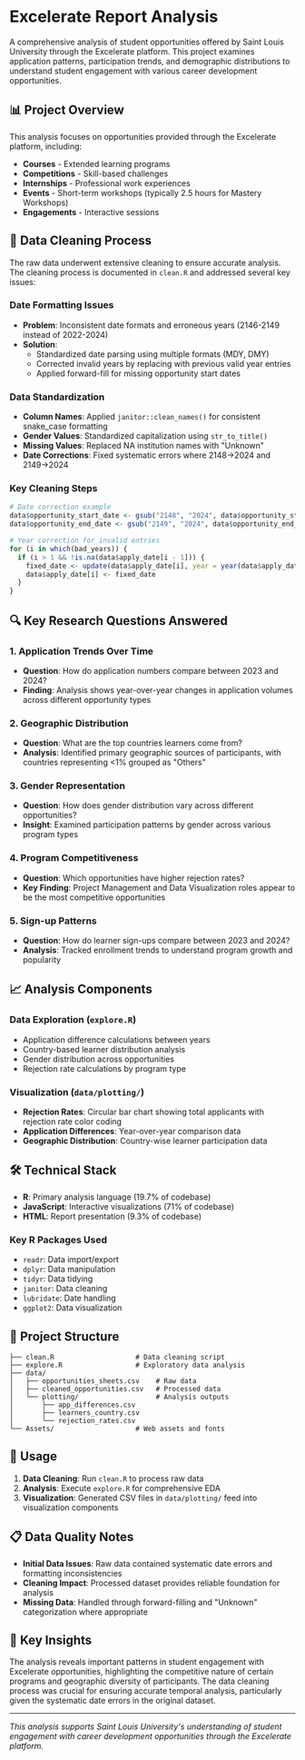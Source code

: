 # Excelerate Report Analysis

A comprehensive analysis of student opportunities offered by Saint Louis University through the Excelerate platform. This project examines application patterns, participation trends, and demographic distributions to understand student engagement with various career development opportunities.

## 📊 Project Overview

This analysis focuses on opportunities provided through the Excelerate platform, including:
- **Courses** - Extended learning programs
- **Competitions** - Skill-based challenges
- **Internships** - Professional work experiences  
- **Events** - Short-term workshops (typically 2.5 hours for Mastery Workshops)
- **Engagements** - Interactive sessions

## 🧹 Data Cleaning Process

The raw data underwent extensive cleaning to ensure accurate analysis. The cleaning process is documented in `clean.R` and addressed several key issues:

### Date Formatting Issues
- **Problem**: Inconsistent date formats and erroneous years (2146-2149 instead of 2022-2024)
- **Solution**: 
  - Standardized date parsing using multiple formats (MDY, DMY)
  - Corrected invalid years by replacing with previous valid year entries
  - Applied forward-fill for missing opportunity start dates

### Data Standardization
- **Column Names**: Applied `janitor::clean_names()` for consistent snake_case formatting
- **Gender Values**: Standardized capitalization using `str_to_title()`
- **Missing Values**: Replaced NA institution names with "Unknown"
- **Date Corrections**: Fixed systematic errors where 2148→2024 and 2149→2024

### Key Cleaning Steps
```r
# Date correction example
data$opportunity_start_date <- gsub("2148", "2024", data$opportunity_start_date)
data$opportunity_end_date <- gsub("2149", "2024", data$opportunity_end_date)

# Year correction for invalid entries
for (i in which(bad_years)) {
  if (i > 1 && !is.na(data$apply_date[i - 1])) {
    fixed_date <- update(data$apply_date[i], year = year(data$apply_date[i - 1]))
    data$apply_date[i] <- fixed_date
  }
}
```

## 🔍 Key Research Questions Answered

### 1. **Application Trends Over Time**
- **Question**: How do application numbers compare between 2023 and 2024?
- **Finding**: Analysis shows year-over-year changes in application volumes across different opportunity types

### 2. **Geographic Distribution**
- **Question**: What are the top countries learners come from?
- **Analysis**: Identified primary geographic sources of participants, with countries representing <1% grouped as "Others"

### 3. **Gender Representation**
- **Question**: How does gender distribution vary across different opportunities?
- **Insight**: Examined participation patterns by gender across various program types

### 4. **Program Competitiveness**
- **Question**: Which opportunities have higher rejection rates?
- **Key Finding**: Project Management and Data Visualization roles appear to be the most competitive opportunities

### 5. **Sign-up Patterns**
- **Question**: How do learner sign-ups compare between 2023 and 2024?
- **Analysis**: Tracked enrollment trends to understand program growth and popularity

## 📈 Analysis Components

### Data Exploration (`explore.R`)
- Application difference calculations between years
- Country-based learner distribution analysis
- Gender distribution across opportunities
- Rejection rate calculations by program type

### Visualization (`data/plotting/`)
- **Rejection Rates**: Circular bar chart showing total applicants with rejection rate color coding
- **Application Differences**: Year-over-year comparison data
- **Geographic Distribution**: Country-wise learner participation data

## 🛠 Technical Stack

- **R**: Primary analysis language (19.7% of codebase)
- **JavaScript**: Interactive visualizations (71% of codebase)
- **HTML**: Report presentation (9.3% of codebase)

### Key R Packages Used
- `readr`: Data import/export
- `dplyr`: Data manipulation
- `tidyr`: Data tidying
- `janitor`: Data cleaning
- `lubridate`: Date handling
- `ggplot2`: Data visualization

## 📁 Project Structure

```
├── clean.R                    # Data cleaning script
├── explore.R                  # Exploratory data analysis
├── data/
│   ├── opportunities_sheets.csv    # Raw data
│   ├── cleaned_opportunities.csv   # Processed data
│   └── plotting/                   # Analysis outputs
│       ├── app_differences.csv
│       ├── learners_country.csv
│       └── rejection_rates.csv
└── Assets/                    # Web assets and fonts
```

## 🔧 Usage

1. **Data Cleaning**: Run `clean.R` to process raw data
2. **Analysis**: Execute `explore.R` for comprehensive EDA
3. **Visualization**: Generated CSV files in `data/plotting/` feed into visualization components

## 📋 Data Quality Notes

- **Initial Data Issues**: Raw data contained systematic date errors and formatting inconsistencies
- **Cleaning Impact**: Processed dataset provides reliable foundation for analysis
- **Missing Data**: Handled through forward-filling and "Unknown" categorization where appropriate

## 🎯 Key Insights

The analysis reveals important patterns in student engagement with Excelerate opportunities, highlighting the competitive nature of certain programs and geographic diversity of participants. The data cleaning process was crucial for ensuring accurate temporal analysis, particularly given the systematic date errors in the original dataset.

---

*This analysis supports Saint Louis University's understanding of student engagement with career development opportunities through the Excelerate platform.*
